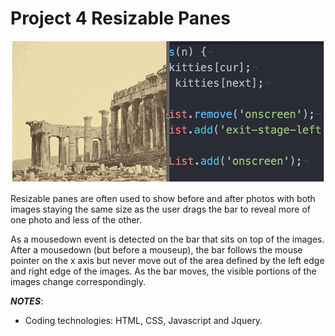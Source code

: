 # Project 4 Resizable Panes

<img src="panes.gif">

Resizable panes are often used to show before and after photos with both images staying the same size as the user drags the bar to reveal more of one photo and less of the other.

As a mousedown event is detected on the bar that sits on top of the images. After a mousedown (but before a mouseup), the bar follows the mouse pointer on the x axis but never move out of the area defined by the left edge and right edge of the images. As the bar moves, the visible portions of the images change correspondingly.

**_NOTES_**: 
* Coding technologies: HTML, CSS, Javascript and Jquery.
